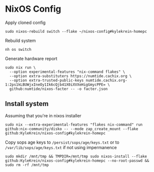 # NixOS Config

Apply cloned config
~~~
sudo nixos-rebuild switch --flake ~/nixos-config#kylekrein-homepc
~~~

Rebuild system
~~~
nh os switch
~~~

Generate hardware report
~~~
sudo nix run \
  --option experimental-features "nix-command flakes" \
  --option extra-substituters https://numtide.cachix.org \
  --option extra-trusted-public-keys numtide.cachix.org-1:2ps1kLBUWjxIneOy1Ik6cQjb41X0iXVXeHigGmycPPE= \
  github:numtide/nixos-facter -- -o facter.json
~~~

## Install system
Assuming that you're in nixos installer
~~~
sudo nix --extra-experimental-features "flakes nix-command" run github:nix-community/disko -- --mode zap_create_mount --flake github:KyleKrein/nixos-config#kylekrein-homepc
~~~

Copy sops age keys to `/persist/sops/age/keys.txt` or to `/var/lib/sops/age/keys.txt` if not using impermanence

~~~
sudo mkdir /mnt/tmp && TMPDIR=/mnt/tmp sudo nixos-install --flake github:KyleKrein/nixos-config#kylekrein-homepc --no-root-passwd && sudo rm -rf /mnt/tmp
~~~
